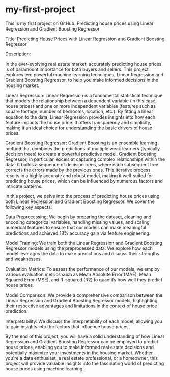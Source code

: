 # my-first-project
This is my first project on GitHub.
Predicting house prices using Linear Regression and Gradient Boosting Regressor

Title: Predicting House Prices with Linear Regression and Gradient Boosting Regressor

Description:

In the ever-evolving real estate market, accurately predicting house prices is of paramount importance for both buyers and sellers. This project explores two powerful machine learning techniques, Linear Regression and Gradient Boosting Regressor, to help you make informed decisions in the housing market.

Linear Regression: Linear Regression is a fundamental statistical technique that models the relationship between a dependent variable (in this case, house prices) and one or more independent variables (features such as square footage, number of bedrooms, location, etc.). By fitting a linear equation to the data, Linear Regression provides insights into how each feature impacts the house price. It offers transparency and simplicity, making it an ideal choice for understanding the basic drivers of house prices.

Gradient Boosting Regressor: Gradient Boosting is an ensemble learning method that combines the predictions of multiple weak learners (typically decision trees) to create a powerful predictive model. Gradient Boosting Regressor, in particular, excels at capturing complex relationships within the data. It builds a sequence of decision trees, where each subsequent tree corrects the errors made by the previous ones. This iterative process results in a highly accurate and robust model, making it well-suited for predicting house prices, which can be influenced by numerous factors and intricate patterns.

In this project, we delve into the process of predicting house prices using both Linear Regression and Gradient Boosting Regressor. We cover the following key aspects:

Data Preprocessing: We begin by preparing the dataset, cleaning and encoding categorical variables, handling missing values, and scaling numerical features to ensure that our models can make meaningful predictions and achieved 18% accuracy gain via feature engineering.

Model Training: We train both the Linear Regression and Gradient Boosting Regressor models using the preprocessed data. We explore how each model leverages the data to make predictions and discuss their strengths and weaknesses.

Evaluation Metrics: To assess the performance of our models, we employ various evaluation metrics such as Mean Absolute Error (MAE), Mean Squared Error (MSE), and R-squared (R2) to quantify how well they predict house prices.

Model Comparison: We provide a comprehensive comparison between the Linear Regression and Gradient Boosting Regressor models, highlighting their respective advantages and limitations in the context of house price prediction.

Interpretability: We discuss the interpretability of each model, allowing you to gain insights into the factors that influence house prices.

By the end of this project, you will have a solid understanding of how Linear Regression and Gradient Boosting Regressor can be employed to predict house prices, enabling you to make informed real estate decisions and potentially maximize your investments in the housing market. Whether you're a data enthusiast, a real estate professional, or a homeowner, this project will provide valuable insights into the fascinating world of predicting house prices using machine learning.
